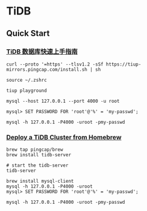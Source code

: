 # TiDB

## Quick Start

### [TiDB 数据库快速上手指南](https://docs.pingcap.com/zh/tidb/stable/quick-start-with-tidb)

```shell
curl --proto '=https' --tlsv1.2 -sSf https://tiup-mirrors.pingcap.com/install.sh | sh

source ~/.zshrc

tiup playground

mysql --host 127.0.0.1 --port 4000 -u root

mysql> SET PASSWORD FOR 'root'@'%' = 'my-passwd';

mysql -h 127.0.0.1 -P4000 -uroot -pmy-passwd
```

### [Deploy a TiDB Cluster from Homebrew](https://docs.pingcap.com/tidb/v3.1/deploy-tidb-from-homebrew)

```shell
brew tap pingcap/brew
brew install tidb-server

# start the tidb-server
tidb-server

brew install mysql-client
mysql -h 127.0.0.1 -P4000 -uroot
mysql> SET PASSWORD FOR 'root'@'%' = 'my-passwd';

mysql -h 127.0.0.1 -P4000 -uroot -pmy-passwd
```
